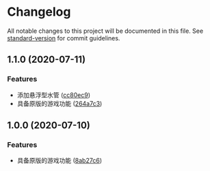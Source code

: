# Changelog

All notable changes to this project will be documented in this file. See [standard-version](https://github.com/conventional-changelog/standard-version) for commit guidelines.


## 1.1.0 (2020-07-11)


### Features

* 添加悬浮型水管 ([cc80ec9](https://github.com/kingyuluk/FlappyBird/commit/cc80ec9845194dc5326a8d70799b847b6821f751))
* 具备原版的游戏功能 ([264a7c3](https://github.com/kingyuluk/FlappyBird/commit/264a7c320c894851aa3e6c8c30ffcddf3ce1f78a))

## 1.0.0 (2020-07-10)


### Features

* 具备原版的游戏功能 ([8ab27c6](https://github.com/kingyuluk/FlappyBird/commit/8ab27c65283446c24d1597f59df847cf46fd75d9))
